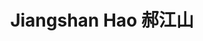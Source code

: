 ---
# Display name
title: Jiangshan Hao 郝江山

# Full name
first_name: Jiangshan
last_name: Hao

user_groups:
  - 博士研究生
---